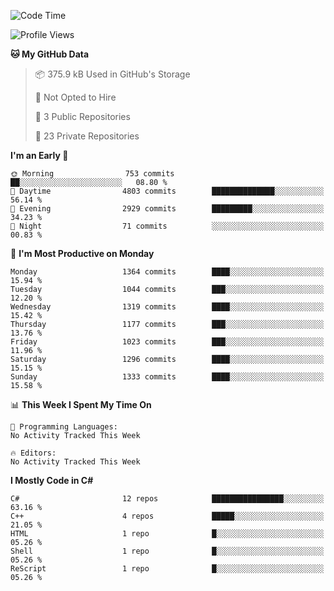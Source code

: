 <!--START_SECTION:waka-->
![Code Time](http://img.shields.io/badge/Code%20Time-1%2C054%20hrs%2047%20mins-blue)

![Profile Views](http://img.shields.io/badge/Profile%20Views-0-blue)

**🐱 My GitHub Data** 

> 📦 375.9 kB Used in GitHub's Storage 
 > 
> 🚫 Not Opted to Hire
 > 
> 📜 3 Public Repositories 
 > 
> 🔑 23 Private Repositories 
 > 
**I'm an Early 🐤** 

```text
🌞 Morning                753 commits         ██░░░░░░░░░░░░░░░░░░░░░░░   08.80 % 
🌆 Daytime                4803 commits        ██████████████░░░░░░░░░░░   56.14 % 
🌃 Evening                2929 commits        █████████░░░░░░░░░░░░░░░░   34.23 % 
🌙 Night                  71 commits          ░░░░░░░░░░░░░░░░░░░░░░░░░   00.83 % 
```
📅 **I'm Most Productive on Monday** 

```text
Monday                   1364 commits        ████░░░░░░░░░░░░░░░░░░░░░   15.94 % 
Tuesday                  1044 commits        ███░░░░░░░░░░░░░░░░░░░░░░   12.20 % 
Wednesday                1319 commits        ████░░░░░░░░░░░░░░░░░░░░░   15.42 % 
Thursday                 1177 commits        ███░░░░░░░░░░░░░░░░░░░░░░   13.76 % 
Friday                   1023 commits        ███░░░░░░░░░░░░░░░░░░░░░░   11.96 % 
Saturday                 1296 commits        ████░░░░░░░░░░░░░░░░░░░░░   15.15 % 
Sunday                   1333 commits        ████░░░░░░░░░░░░░░░░░░░░░   15.58 % 
```


📊 **This Week I Spent My Time On** 

```text
💬 Programming Languages: 
No Activity Tracked This Week

🔥 Editors: 
No Activity Tracked This Week
```

**I Mostly Code in C#** 

```text
C#                       12 repos            ████████████████░░░░░░░░░   63.16 % 
C++                      4 repos             █████░░░░░░░░░░░░░░░░░░░░   21.05 % 
HTML                     1 repo              █░░░░░░░░░░░░░░░░░░░░░░░░   05.26 % 
Shell                    1 repo              █░░░░░░░░░░░░░░░░░░░░░░░░   05.26 % 
ReScript                 1 repo              █░░░░░░░░░░░░░░░░░░░░░░░░   05.26 % 
```




<!--END_SECTION:waka-->

